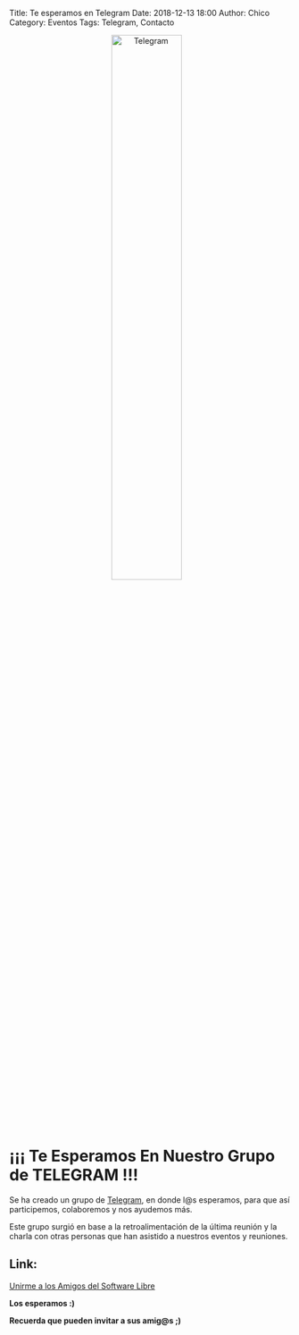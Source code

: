 Title: Te esperamos en Telegram
Date: 2018-12-13 18:00
Author:  Chico
Category: Eventos
Tags: Telegram, Contacto

<center>
<img class="img-responsive" style="width:50%;height:auto;margin-right:12px;" src="{attach}2018-12-13-te-esperamos-en-telegram/Telegram_logo.png" alt="Telegram" width="250" height="325">
</center>


# ¡¡¡ Te Esperamos En Nuestro Grupo de TELEGRAM !!!


Se ha creado un grupo de [Telegram](https://telegram.org/), en donde l@s esperamos, para que así participemos, colaboremos y nos ayudemos más.

Este grupo surgió en base a la retroalimentación de la última reunión y la charla con otras personas que han asistido a nuestros eventos y reuniones.

## Link:

[Unirme a los Amigos del Software Libre](https://t.me/joinchat/AfjJPUm4OTpkxyAtZeylhg)

__Los esperamos :)__

__Recuerda que pueden invitar a sus amig@s ;)__
